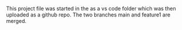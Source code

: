 This project file was started in the as a vs code folder which was then uploaded as a github repo.
The two branches main and feature1 are merged.